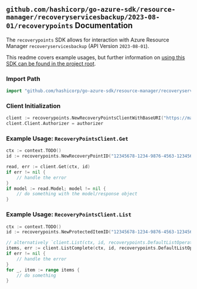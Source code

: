 
## `github.com/hashicorp/go-azure-sdk/resource-manager/recoveryservicesbackup/2023-08-01/recoverypoints` Documentation

The `recoverypoints` SDK allows for interaction with Azure Resource Manager `recoveryservicesbackup` (API Version `2023-08-01`).

This readme covers example usages, but further information on [using this SDK can be found in the project root](https://github.com/hashicorp/go-azure-sdk/tree/main/docs).

### Import Path

```go
import "github.com/hashicorp/go-azure-sdk/resource-manager/recoveryservicesbackup/2023-08-01/recoverypoints"
```


### Client Initialization

```go
client := recoverypoints.NewRecoveryPointsClientWithBaseURI("https://management.azure.com")
client.Client.Authorizer = authorizer
```


### Example Usage: `RecoveryPointsClient.Get`

```go
ctx := context.TODO()
id := recoverypoints.NewRecoveryPointID("12345678-1234-9876-4563-123456789012", "example-resource-group", "vaultName", "fabricName", "containerName", "protectedItemName", "recoveryPointId")

read, err := client.Get(ctx, id)
if err != nil {
	// handle the error
}
if model := read.Model; model != nil {
	// do something with the model/response object
}
```


### Example Usage: `RecoveryPointsClient.List`

```go
ctx := context.TODO()
id := recoverypoints.NewProtectedItemID("12345678-1234-9876-4563-123456789012", "example-resource-group", "vaultName", "fabricName", "containerName", "protectedItemName")

// alternatively `client.List(ctx, id, recoverypoints.DefaultListOperationOptions())` can be used to do batched pagination
items, err := client.ListComplete(ctx, id, recoverypoints.DefaultListOperationOptions())
if err != nil {
	// handle the error
}
for _, item := range items {
	// do something
}
```

